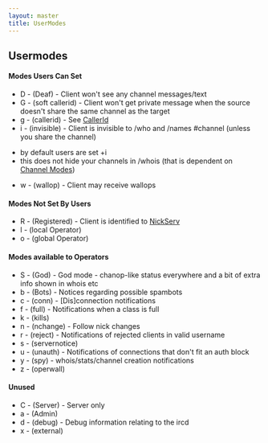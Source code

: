 ```yaml
---
layout: master
title: UserModes
---
```

## Usermodes ##

#### Modes Users Can Set

 * D - (Deaf) - Client won't see any channel messages/text
 * G - (soft callerid) - Client won't get private message when the source
doesn't share the same channel as the target
 * g - (callerid) - See [CallerId](/CallerId)
 * i - (invisible) - Client is invisible to /who and /names #channel (unless
you share the channel)
  - by default users are set +i
  - this does not hide your channels in /whois (that is dependent on [Channel
Modes](/ChannelModes))
 * w - (wallop) - Client may receive wallops

#### Modes Not Set By Users

 * R - (Registered) - Client is identified to [NickServ](/NickServ)
 * l - (local Operator)
 * o - (global Operator)

#### Modes available to Operators

 * S - (God) - God mode - chanop-like status everywhere and a bit of extra info
shown in whois etc
 * b - (Bots) - Notices regarding possible spambots
 * c - (conn) - [Dis]connection notifications
 * f - (full) - Notifications when a class is full
 * k - (kills)
 * n - (nchange) - Follow nick changes
 * r - (reject) - Notifications of rejected clients in valid username
 * s - (servernotice)
 * u - (unauth) - Notifications of connections that don't fit an auth block
 * y - (spy) - whois/stats/channel creation notifications
 * z - (operwall)

#### Unused

 * C - (Server) - Server only
 * a - (Admin)
 * d - (debug) - Debug information relating to the ircd
 * x - (external)
